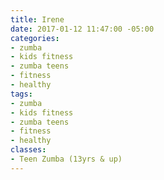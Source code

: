 ```yaml
---
title: Irene
date: 2017-01-12 11:47:00 -05:00
categories:
- zumba
- kids fitness
- zumba teens
- fitness
- healthy
tags:
- zumba
- kids fitness
- zumba teens
- fitness
- healthy
classes:
- Teen Zumba (13yrs & up)
---
```


